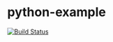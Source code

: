 # python-example
[![Build Status](https://travis-ci.org/dmodzelewski/python-example.svg?branch=master)](https://travis-ci.org/dmodzelewski/python-example)
